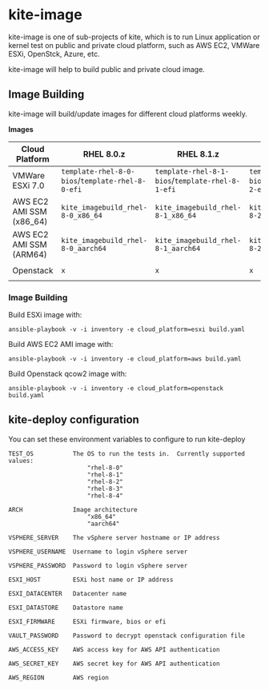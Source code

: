 # kite-image

kite-image is one of sub-projects of kite, which is to run Linux application or kernel test on public and private cloud platform, such as AWS EC2, VMWare ESXi, OpenStck, Azure, etc.

kite-image will help to build public and private cloud image.

## Image Building

kite-image will build/update images for different cloud platforms weekly.

**Images**

| Cloud Platform | RHEL 8.0.z | RHEL 8.1.z | RHEL 8.2.z | RHEL 8.3.z | RHEL 8.y |
| ---- | ---- | ---- | ---- | ---- | ---- |
| VMWare ESXi 7.0 | `template-rhel-8-0-bios`/`template-rhel-8-0-efi` | `template-rhel-8-1-bios`/`template-rhel-8-1-efi` | `template-rhel-8-2-bios`/`template-rhel-8-2-efi` | `template-rhel-8-3-bios`/`template-rhel-8-3-efi` | `template-rhel-8-4-bios`/`template-rhel-8-4-efi` |
| AWS EC2 AMI SSM (x86_64) | `kite_imagebuild_rhel-8-0_x86_64` | `kite_imagebuild_rhel-8-1_x86_64` | `kite_imagebuild_rhel-8-2_x86_64` | `kite_imagebuild_rhel-8-3_x86_64` | `kite_imagebuild_rhel-8-4_x86_64` |
| AWS EC2 AMI SSM (ARM64) | `kite_imagebuild_rhel-8-0_aarch64` | `kite_imagebuild_rhel-8-1_aarch64` | `kite_imagebuild_rhel-8-2_aarch64` | `kite_imagebuild_rhel-8-3_aarch64` | `kite_imagebuild_rhel-8-4_aarch64` |
| Openstack | `x` | `x` | `x` | ` kite-openstack-rhel-8-3 ` | ` kite-openstack-rhel-8-4 ` |


### Image Building

Build ESXi image with:

    ansible-playbook -v -i inventory -e cloud_platform=esxi build.yaml

Build AWS EC2 AMI image with:

    ansible-playbook -v -i inventory -e cloud_platform=aws build.yaml

Build Openstack qcow2 image with:

    ansible-playbook -v -i inventory -e cloud_platform=openstack build.yaml

## kite-deploy configuration

You can set these environment variables to configure to run kite-deploy

    TEST_OS           The OS to run the tests in.  Currently supported values:
                          "rhel-8-0"
                          "rhel-8-1"
                          "rhel-8-2"
                          "rhel-8-3"
                          "rhel-8-4"

    ARCH              Image architecture
                          "x86_64"
                          "aarch64"

    VSPHERE_SERVER    The vSphere server hostname or IP address

    VSPHERE_USERNAME  Username to login vSphere server

    VSPHERE_PASSWORD  Password to login vSphere server

    ESXI_HOST         ESXi host name or IP address

    ESXI_DATACENTER   Datacenter name

    ESXI_DATASTORE    Datastore name

    ESXI_FIRMWARE     ESXi firmware, bios or efi

    VAULT_PASSWORD    Password to decrypt openstack configuration file

    AWS_ACCESS_KEY    AWS access key for AWS API authentication

    AWS_SECRET_KEY    AWS secret key for AWS API authentication

    AWS_REGION        AWS region
